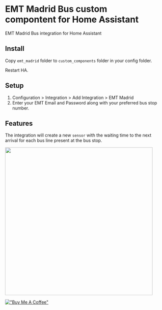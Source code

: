 # EMT Madrid Bus custom compontent for Home Assistant
EMT Madrid Bus integration for Home Assistant

## Install

Copy `emt_madrid` folder to `custom_components` folder in your config folder.

Restart HA.

## Setup


1. Configuration > Integration > Add Integration > EMT Madrid
2. Enter your  EMT Email and Password along with your preferred bus stop number.


## Features

The integration will create a new `sensor` with the waiting time to the next arrival for each bus line present at the bus stop.

<img src="https://github.com/luca-angemi/emt_madrid/assets/9977955/53b5bcc9-bb2d-4867-84a6-bcdf2c35747d" width="480">


[!["Buy Me A Coffee"](https://www.buymeacoffee.com/assets/img/custom_images/orange_img.png)](https://www.buymeacoffee.com/luca.angemi)
